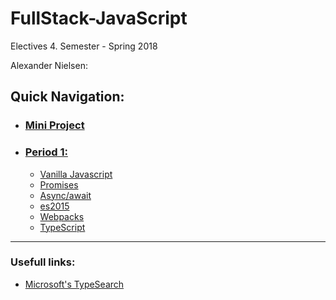 # FullStack-JavaScript

Electives 4. Semester - Spring 2018

Alexander Nielsen:

## Quick Navigation:
- ### [Mini Project](https://github.com/cph-an178/FullStack-JavaScript/tree/master/miniproject)
- ### [Period 1:](https://github.com/cph-an178/FullStack-JavaScript/tree/master/Period1)
    - [Vanilla Javascript](https://github.com/cph-an178/FullStack-JavaScript/tree/master/Period1/JavaScriptExercises)
    - [Promises](https://github.com/cph-an178/FullStack-JavaScript/tree/master/Period1/PromisesExercise)
    - [Async/await](https://github.com/cph-an178/FullStack-JavaScript/tree/master/Period1/Async_functions)
    - [es2015](https://github.com/cph-an178/FullStack-JavaScript/tree/master/Period1/es2015_exercises)
    - [Webpacks](https://github.com/cph-an178/FullStack-JavaScript/tree/master/Period1/webpackExercise)
    - [TypeScript](https://github.com/cph-an178/FullStack-JavaScript/tree/master/Period1/typescript_exercise)

---
### Usefull links:

- [Microsoft's TypeSearch](https://microsoft.github.io/TypeSearch/)
